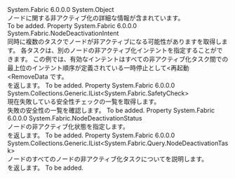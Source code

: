 <Type Name="NodeDeactivationResult" FullName="System.Fabric.Query.NodeDeactivationResult">
  <TypeSignature Language="C#" Value="public sealed class NodeDeactivationResult" />
  <TypeSignature Language="ILAsm" Value=".class public auto ansi sealed beforefieldinit NodeDeactivationResult extends System.Object" />
  <TypeSignature Language="DocId" Value="T:System.Fabric.Query.NodeDeactivationResult" />
  <TypeSignature Language="VB.NET" Value="Public NotInheritable Class NodeDeactivationResult" />
  <TypeSignature Language="F#" Value="type NodeDeactivationResult = class" />
  <AssemblyInfo>
    <AssemblyName>System.Fabric</AssemblyName>
    <AssemblyVersion>6.0.0.0</AssemblyVersion>
  </AssemblyInfo>
  <Base>
    <BaseTypeName>System.Object</BaseTypeName>
  </Base>
  <Interfaces />
  <Docs>
    <summary>
      <para>ノードに関する非アクティブ化の詳細な情報が含まれています。</para>
    </summary>
    <remarks>To be added.</remarks>
  </Docs>
  <Members>
    <Member MemberName="EffectiveIntent">
      <MemberSignature Language="C#" Value="public System.Fabric.NodeDeactivationIntent EffectiveIntent { get; }" />
      <MemberSignature Language="ILAsm" Value=".property instance valuetype System.Fabric.NodeDeactivationIntent EffectiveIntent" />
      <MemberSignature Language="DocId" Value="P:System.Fabric.Query.NodeDeactivationResult.EffectiveIntent" />
      <MemberSignature Language="VB.NET" Value="Public ReadOnly Property EffectiveIntent As NodeDeactivationIntent" />
      <MemberSignature Language="F#" Value="member this.EffectiveIntent : System.Fabric.NodeDeactivationIntent" Usage="System.Fabric.Query.NodeDeactivationResult.EffectiveIntent" />
      <MemberType>Property</MemberType>
      <AssemblyInfo>
        <AssemblyName>System.Fabric</AssemblyName>
        <AssemblyVersion>6.0.0.0</AssemblyVersion>
      </AssemblyInfo>
      <ReturnValue>
        <ReturnType>System.Fabric.NodeDeactivationIntent</ReturnType>
      </ReturnValue>
      <Docs>
        <summary>
          <para>同時に複数のタスクでノードが非アクティブになる可能性がありますを取得します。 各タスクは、別のノードの非アクティブ化インテントを指定することができます。 この例では、有効なインテントはすべての非アクティブ化タスク間での最上位のインテント順序が定義されている一時停止として&lt;再起動&lt;RemoveData です。</para>
        </summary>
        <value>
          <para><see cref="T:System.Fabric.NodeDeactivationIntent" /> を返します。</para>
        </value>
        <remarks>To be added.</remarks>
      </Docs>
    </Member>
    <Member MemberName="PendingSafetyChecks">
      <MemberSignature Language="C#" Value="public System.Collections.Generic.IList&lt;System.Fabric.SafetyCheck&gt; PendingSafetyChecks { get; }" />
      <MemberSignature Language="ILAsm" Value=".property instance class System.Collections.Generic.IList`1&lt;class System.Fabric.SafetyCheck&gt; PendingSafetyChecks" />
      <MemberSignature Language="DocId" Value="P:System.Fabric.Query.NodeDeactivationResult.PendingSafetyChecks" />
      <MemberSignature Language="VB.NET" Value="Public ReadOnly Property PendingSafetyChecks As IList(Of SafetyCheck)" />
      <MemberSignature Language="F#" Value="member this.PendingSafetyChecks : System.Collections.Generic.IList&lt;System.Fabric.SafetyCheck&gt;" Usage="System.Fabric.Query.NodeDeactivationResult.PendingSafetyChecks" />
      <MemberType>Property</MemberType>
      <AssemblyInfo>
        <AssemblyName>System.Fabric</AssemblyName>
        <AssemblyVersion>6.0.0.0</AssemblyVersion>
      </AssemblyInfo>
      <ReturnValue>
        <ReturnType>System.Collections.Generic.IList&lt;System.Fabric.SafetyCheck&gt;</ReturnType>
      </ReturnValue>
      <Docs>
        <summary>
          <para>
            現在失敗している安全性チェックの一覧を取得します。
            </para>
        </summary>
        <value>
          <para>失敗の安全性の一覧を確認します。</para>
        </value>
        <remarks>To be added.</remarks>
      </Docs>
    </Member>
    <Member MemberName="Status">
      <MemberSignature Language="C#" Value="public System.Fabric.NodeDeactivationStatus Status { get; }" />
      <MemberSignature Language="ILAsm" Value=".property instance valuetype System.Fabric.NodeDeactivationStatus Status" />
      <MemberSignature Language="DocId" Value="P:System.Fabric.Query.NodeDeactivationResult.Status" />
      <MemberSignature Language="VB.NET" Value="Public ReadOnly Property Status As NodeDeactivationStatus" />
      <MemberSignature Language="F#" Value="member this.Status : System.Fabric.NodeDeactivationStatus" Usage="System.Fabric.Query.NodeDeactivationResult.Status" />
      <MemberType>Property</MemberType>
      <AssemblyInfo>
        <AssemblyName>System.Fabric</AssemblyName>
        <AssemblyVersion>6.0.0.0</AssemblyVersion>
      </AssemblyInfo>
      <ReturnValue>
        <ReturnType>System.Fabric.NodeDeactivationStatus</ReturnType>
      </ReturnValue>
      <Docs>
        <summary>
          <para>ノードの非アクティブ化状態を指定します。</para>
        </summary>
        <value>
          <para><see cref="T:System.Fabric.NodeDeactivationStatus" /> を返します。</para>
        </value>
        <remarks>To be added.</remarks>
      </Docs>
    </Member>
    <Member MemberName="Tasks">
      <MemberSignature Language="C#" Value="public System.Collections.Generic.IList&lt;System.Fabric.Query.NodeDeactivationTask&gt; Tasks { get; }" />
      <MemberSignature Language="ILAsm" Value=".property instance class System.Collections.Generic.IList`1&lt;class System.Fabric.Query.NodeDeactivationTask&gt; Tasks" />
      <MemberSignature Language="DocId" Value="P:System.Fabric.Query.NodeDeactivationResult.Tasks" />
      <MemberSignature Language="VB.NET" Value="Public ReadOnly Property Tasks As IList(Of NodeDeactivationTask)" />
      <MemberSignature Language="F#" Value="member this.Tasks : System.Collections.Generic.IList&lt;System.Fabric.Query.NodeDeactivationTask&gt;" Usage="System.Fabric.Query.NodeDeactivationResult.Tasks" />
      <MemberType>Property</MemberType>
      <AssemblyInfo>
        <AssemblyName>System.Fabric</AssemblyName>
        <AssemblyVersion>6.0.0.0</AssemblyVersion>
      </AssemblyInfo>
      <ReturnValue>
        <ReturnType>System.Collections.Generic.IList&lt;System.Fabric.Query.NodeDeactivationTask&gt;</ReturnType>
      </ReturnValue>
      <Docs>
        <summary>
          <para>ノードのすべてのノードの非アクティブ化タスクについてを説明します。</para>
        </summary>
        <value>
          <para><see cref="T:System.Collections.Generic.IList`1" /> を返します。</para>
        </value>
        <remarks>To be added.</remarks>
      </Docs>
    </Member>
  </Members>
</Type>